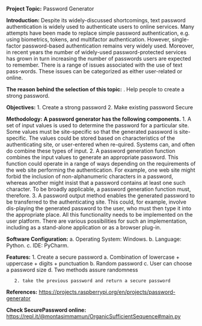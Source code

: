 <b>Project Topic:</b> Password Generator

<b>Introduction:</b>
      Despite its widely-discussed shortcomings, text password authentication is widely used to authenticate users to online services. Many attempts have been made to replace simple password authentication, e.g. using biometrics, tokens, and multifactor authentication. However, single-factor password-based authentication remains very widely used. Moreover, in recent years the number of widely-used password-protected services has grown in turn increasing the number of passwords users are expected to remember. There is a range of issues associated with the use of text pass-words. These issues can be categorized as either user-related or online.

<b>The reason behind the selection of this topic:</b>
. Help people to create a strong password.

<b>Objectives:</b>
       1. Create a strong password
       2. Make existing password Secure

<b>Methodology:</b>
<b>A password generator has the following components.</b>
       1. A set of input values is used to determine the password for a particular site. Some values must be site-specific so that the generated password is site-specific. The values could be stored based on characteristics of the authenticating site, or user-entered when re-quired. Systems can, and often do combine these types of input. 
       2. A password generation function combines the input values to generate an appropriate password. This function could operate in a range of ways depending on the requirements of the web site performing the authentication. For example, one web site might forbid the inclusion of non-alphanumeric characters in a password, whereas another might insist that a password contains at least one such character. To be broadly applicable, a password generation function must, therefore. 
       3. A password output method enables the generated password to be transferred to the authenticating site. This could, for example, involve dis-playing the generated password to the user, who must then type it into the appropriate place. All this functionality needs to be implemented on the user platform. There are various possibilities for such an implementation, including as a stand-alone application or as a browser plug-in.

<b>Software Configuration:</b>
       a. Operating System: Windows.
       b. Language: Python.
       c. IDE: PyCharm.

<b>Features:</b>
       1. Create a secure password
            a. Combination of lowercase + uppercase + digits + punctuation
            b. Random password
            c. User can choose a password size
            d. Two methods assure randomness

       2. take the previous password and return a secure password

<b>References:</b>
       https://projects.raspberrypi.org/en/projects/password-generator

<b>Check SecurePassword online:</b>
       https://repl.it/@montasimmamun/OrganicSufficientSequence#main.py
